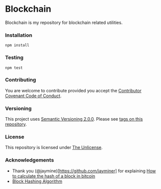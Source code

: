# Blockchain

Blockchain is my repository for blockchain related utilities.

### Installation

```npm install```

### Testing

```npm test```

### Contributing
You are welcome to contribute provided you accept the [Contributor Covenant Code of Conduct](CONTRIBUTING.md).

### Versioning
This project uses [Semantic Versioning 2.0.0](http://semver.org/). Please see [tags on this repository](https://github.com/your/project/tags). 

### License
This repository is licensed under [The Unlicense](LICENSE.md).

### Acknowledgements
* Thank you (@jaymine)[https://github.com/jayminer] for explaining [How to calculate the hash of a block in bitcoin](https://medium.com/hackergirl/how-to-calculate-the-hash-of-a-block-in-bitcoin-8f6aebb0dc6d)
* [Block Hashing Algorithm](https://en.bitcoin.it/wiki/Block_hashing_algorithm)
